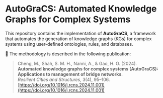 # AutoGraCS: Automated Knowledge Graphs for Complex Systems

This repository contains the implementation of **AutoGraCS**, a framework that automates the generation of knowledge graphs (KGs) for complex systems using user-defined ontologies, rules, and databases.

📄 The methodology is described in the following publication:

> Cheng, M., Shah, S. M. H., Nanni, A., & Gao, H. O. (2024).  
> **Automated knowledge graphs for complex systems (AutoGraCS): Applications to management of bridge networks**.  
> *Resilient Cities and Structures*, 3(4), 95–106.  
> [https://doi.org/10.1016/j.rcns.2024.11.001](https://doi.org/10.1016/j.rcns.2024.11.001)


